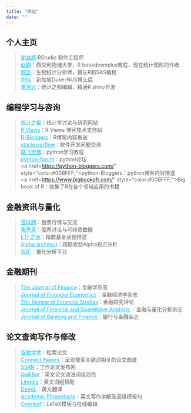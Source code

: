 ```yaml
---
title: "网站"
date: ""
---
```


## 个人主页

> <a href="https://yihui.org/" style="color:#00BFFF;">谢益辉</a>:RStudio 软件工程师 <br> <a href="https://pzhao.org/" style="color:#00BFFF;">赵鹏</a>：西交利物浦大学，R bookdownplus教程、现在统计图形的作者<br> <a href="https://bioinfo-scrounger.com/" style="color:#00BFFF;">顾凯</a>：生物统计分析师，擅长R和SAS编程<br> <a href="https://weiliu.netlify.app/" style="color:#00BFFF;">刘伟</a>：新加坡Duke-NUS博士后<br> <a href="https://xiangyun.rbind.io/" style="color:#00BFFF;">黄湘云</a>：统计之都编辑，精通R shiny开发

## 编程学习与咨询

> <a href="https://cosx.org//" style="color:#00BFFF;">统计之都</a>：统计学讨论与研究网站<br> <a href="https://rviews.rstudio.com/" style="color:#00BFFF;">R Views</a>：R Views 博客技术支持站<br> <a href="https://www.r-bloggers.com/" style="color:#00BFFF;">R-Bloggers</a>：R博客内容推送<br> <a href="https://stackoverflow.com/" style="color:#00BFFF;">stackoverflow</a>：软件开发问题交流<br> <a href="http://www.byhy.net/" style="color:#00BFFF;">路飞学城</a>：python学习教程<br> <a href="https://python-forum.io/" style="color:#00BFFF;">python-forum</a>：python论坛<br> <a href=https://python-bloggers.com/" style="color:#00BFFF;">python-Bloggers</a>：python博客内容推送<br> <a href=https://www.bigbookofr.com/" style="color:#00BFFF;">Big book of R</a>：收集了R在各个邻域应用的书籍



## 金融资讯与量化

> <a href="https://xueqiu.com/" style="color:#00BFFF;">雪球网</a>：股票行情与交流<br> <a href="https://www.jisilu.cn/" style="color:#00BFFF;">集思录</a>：股票讨论与可转债数据<br> <a href="http://www.etf.group/" style="color:#00BFFF;">ETF之家</a>：指数基金话题推送<br> <a href="https://alphaarchitect.com/category/architect-academic-insights/factor-investing/momentum-investing/" style="color:#00BFFF;">Alpha architect</a>：超额收益Alpha观点分析<br> <a href="https://www.joinquant.com/" style="color:#00BFFF;">优矿</a>：量化分析平台

## 金融期刊

> <a href="https://onlinelibrary.wiley.com/journal/15406261" style="color:#00BFFF;">The Journal of Finance</a>：金融学杂志<br> <a href="https://www.sciencedirect.com/journal/journal-of-financial-economics" style="color:#00BFFF;">Journal of Financial Economics</a>：金融经济学杂志<br> <a href="https://academic.oup.com/rfs/issue" style="color:#00BFFF;">The Review of Financial Studies</a>：金融研究评论<br> <a href="https://www.cambridge.org/core/journals/journal-of-financial-and-quantitative-analysis/latest-issue" style="color:#00BFFF;">Journal of Financial and Quantitaive Analysis </a>：金融与量化分析杂志<br> <a href="https://www.sciencedirect.com/journal/journal-of-banking-and-finance" style="color:#00BFFF;">Journal of Banking and Finance</a>：银行与金融杂志

## 论文查询写作与修改

> <a href="https://scholar.google.com/" style="color:#00BFFF;">谷歌学术</a>：检索论文<br> <a href="https://www.connectedpapers.com/" style="color:#00BFFF;">Connect Papers</a>：呈现搜索关键词相关的论文图谱<br> <a href="https://www.ssrn.com/index.cfm/en/" style="color:#00BFFF;">SSRN</a>：工作论文发布网<br> <a href="https://quillbot.com/" style="color:#00BFFF;">QuillBot</a>：英文论文语法词组润色<br> <a href="https://www.linggle.com/" style="color:#00BFFF;">Linggle</a>：英文词组搭配<br> <a href="https://www.deepl.com/translator" style="color:#00BFFF;">DeepL</a>：英文翻译<br> <a href="https://www.phrasebank.manchester.ac.uk/" style="color:#00BFFF;">Academic Phrasebank</a>：英文写作讲解及高级模板句<br> <a href="https://www.overleaf.com/" style="color:#00BFFF;">Overleaf</a>：LaTeX模板与在线编辑
